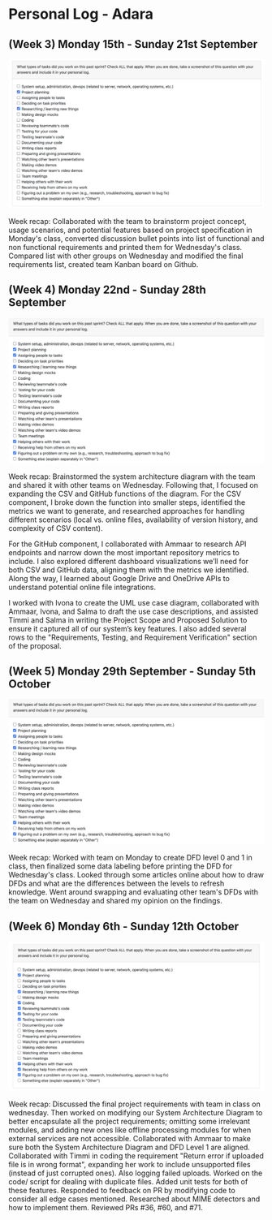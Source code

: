 # Personal Log - Adara

## (Week 3) Monday 15th - Sunday 21st September

![Screenshot of tasks done from this sprint](./screenshots/Adara-Sept15-21.PNG)

Week recap: Collaborated with the team to brainstorm project concept, usage scenarios, and potential features based on project specification in Monday's class, converted discussion bullet points into list of functional and non functional requirements and printed them for Wednesday's class. Compared list with other groups on Wednesday and modified the final requirements list, created team Kanban board on Github.

## (Week 4) Monday 22nd - Sunday 28th September

![Screenshot of tasks done from this sprint](./screenshots/Adara-Sept22-28.PNG)

Week recap: Brainstormed the system architecture diagram with the team and shared it with other teams on Wednesday. Following that, I focused on expanding the CSV and GitHub functions of the diagram. For the CSV component, I broke down the function into smaller steps, identified the metrics we want to generate, and researched approaches for handling different scenarios (local vs. online files, availability of version history, and complexity of CSV content). 

For the GitHub component, I collaborated with Ammaar to research API endpoints and narrow down the most important repository metrics to include. I also explored different dashboard visualizations we’ll need for both CSV and GitHub data, aligning them with the metrics we identified. Along the way, I learned about Google Drive and OneDrive APIs to understand potential online file integrations.

I worked with Ivona to create the UML use case diagram, collaborated with Ammaar, Ivona, and Salma to draft the use case descriptions, and assisted Timmi and Salma in writing the Project Scope and Proposed Solution to ensure it captured all of our system’s key features. I also added several rows to the "Requirements, Testing, and Requirement Verification" section of the proposal.

## (Week 5) Monday 29th September - Sunday 5th October

![Screenshot of tasks done from this sprint](./screenshots/Adara-Sept22-28.PNG)

Week recap: Worked with team on Monday to create DFD level 0 and 1 in class, then finalized some data labeling before printing the DFD for Wednesday's class. Looked through some articles online about how to draw DFDs and what are the differences between the levels to refresh knowledge. Went around swapping and evaluating other team's DFDs with the team on Wednesday and shared my opinion on the findings.

## (Week 6) Monday 6th - Sunday 12th October

![Screenshot of tasks done from this sprint](./screenshots/Adara-Oct6-12.png)

Week recap: Discussed the final project requirements with team in class on wednesday. Then worked on modifying our System Architecture Diagram to better encapsulate all the project requirements; omitting some irrelevant modules, and adding new ones like offline processing modules for when external services are not accessible. Collaborated with Ammaar to make sure both the System Architecture Diagram and DFD Level 1 are aligned. Collaborated with Timmi in coding the requirement "Return error if uploaded file is in wrong format", expanding her work to include unsupported files (instead of just corrupted ones). Also logging failed uploads. Worked on the code/ script for dealing with duplicate files. Added unit tests for both of these features. Responded to feedback on PR by modifying code to consider all edge cases mentioned. Researched about MIME detectors and how to implement them. Reviewed PRs #36, #60, and #71.